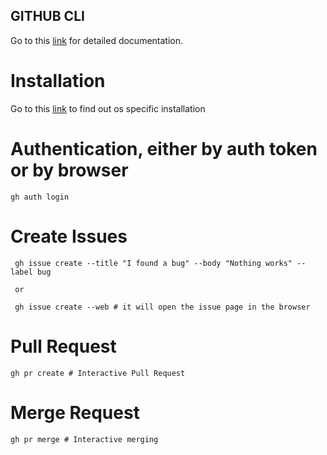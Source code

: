 ## GITHUB CLI
Go to this [link](https://cli.github.com/manual/) for detailed documentation.

# Installation
Go to this [link](https://github.com/cli/cli#installation) to find out os specific installation

# Authentication, either by auth token or by browser

    gh auth login

# Create Issues

     gh issue create --title "I found a bug" --body "Nothing works" --label bug

     or

     gh issue create --web # it will open the issue page in the browser

# Pull Request

    gh pr create # Interactive Pull Request
    
# Merge Request

    gh pr merge # Interactive merging
